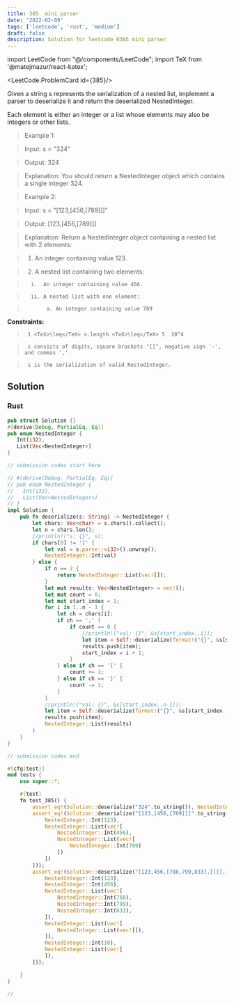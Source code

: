 ```yaml
---
title: 385. mini parser
date: '2022-02-09'
tags: ['leetcode', 'rust', 'medium']
draft: false
description: Solution for leetcode 0385 mini parser
---
```

import LeetCode from "@/components/LeetCode";
import TeX from '@matejmazur/react-katex';

<LeetCode.ProblemCard id={385}/>
 

  Given a string s represents the serialization of a nested list, implement a parser to deserialize it and return the deserialized NestedInteger.

  Each element is either an integer or a list whose elements may also be integers or other lists.

   

 >   Example 1:

  

 >   Input: s <TeX>=</TeX> "324"

 >   Output: 324

 >   Explanation: You should return a NestedInteger object which contains a single integer 324.

  

 >   Example 2:

  

 >   Input: s <TeX>=</TeX> "[123,[456,[789]]]"

 >   Output: [123,[456,[789]]]

 >   Explanation: Return a NestedInteger object containing a nested list with 2 elements:

 >   1. An integer containing value 123.

 >   2. A nested list containing two elements:

 >       i.  An integer containing value 456.

 >       ii. A nested list with one element:

 >            a. An integer containing value 789

  

   

  **Constraints:**

  

 >   	1 <TeX>\leq</TeX> s.length <TeX>\leq</TeX> 5  10^4

 >   	s consists of digits, square brackets "[]", negative sign '-', and commas ','.

 >   	s is the serialization of valid NestedInteger.


## Solution
### Rust
```rust
pub struct Solution {}
#[derive(Debug, PartialEq, Eq)]
pub enum NestedInteger {
   Int(i32),
   List(Vec<NestedInteger>)
}

// submission codes start here

// #[derive(Debug, PartialEq, Eq)]
// pub enum NestedInteger {
//   Int(i32),
//   List(Vec<NestedInteger>)
// }
impl Solution {
    pub fn deserialize(s: String) -> NestedInteger {
        let chars: Vec<char> = s.chars().collect();
        let n = chars.len();
        //println!("s: {}", s);
        if chars[0] != '[' {
            let val = s.parse::<i32>().unwrap();
            NestedInteger::Int(val)
        } else {
            if n == 2 {
                return NestedInteger::List(vec![]);
            }
            let mut results: Vec<NestedInteger> = vec![];
            let mut count = 0;
            let mut start_index = 1;
            for i in 1..n - 1 {
                let ch = chars[i];
                if ch == ',' {
                    if count == 0 {
                        //println!("val: {}", &s[start_index..i]);
                        let item = Self::deserialize(format!("{}", &s[start_index..i]));
                        results.push(item);
                        start_index = i + 1;
                    }
                } else if ch == '[' {
                    count += 1;
                } else if ch == ']' {
                    count -= 1;
                }
            }
            //println!("val: {}", &s[start_index..n-1]);
            let item = Self::deserialize(format!("{}", &s[start_index..n - 1]));
            results.push(item);
            NestedInteger::List(results)
        }
    }
}

// submission codes end

#[cfg(test)]
mod tests {
    use super::*;

    #[test]
    fn test_385() {
        assert_eq!(Solution::deserialize("324".to_string()), NestedInteger::Int(324));
        assert_eq!(Solution::deserialize("[123,[456,[789]]]".to_string()), NestedInteger::List(vec![
            NestedInteger::Int(123),
            NestedInteger::List(vec![
                NestedInteger::Int(456),
                NestedInteger::List(vec![
                    NestedInteger::Int(789)
                ])
            ])
        ]));
        assert_eq!(Solution::deserialize("[123,456,[788,799,833],[[]],10,[]]".to_string()), NestedInteger::List(vec![
            NestedInteger::Int(123),
            NestedInteger::Int(456),
            NestedInteger::List(vec![
                NestedInteger::Int(788),
                NestedInteger::Int(799),
                NestedInteger::Int(833),
            ]),
            NestedInteger::List(vec![
                NestedInteger::List(vec![]),
            ]),
            NestedInteger::Int(10),
            NestedInteger::List(vec![
            ]),
        ]));

    }
}

// 
```
